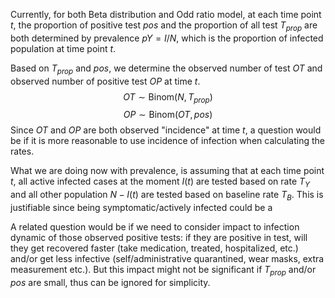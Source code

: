 Currently, for both Beta distribution and Odd ratio model, at each time point $t$, the proportion of positive test $pos$ and the proportion of all test $T_{prop}$ are both determined by prevalence $pY=I/N$, which is the proportion of infected population at time point $t$.

Based on $T_{prop}$ and $pos$, we determine the observed number of test $OT$ and observed number of positive test $OP$ at time $t$.
$$OT \sim \text{Binom}(N,T_{prop})$$
$$OP \sim \text{Binom}(OT,pos)$$
Since $OT$ and $OP$ are both observed "incidence" at time $t$, a question would be if it is more reasonable to use incidence of infection when calculating the rates. 

What we are doing now with prevalence, is assuming that at each time point $t$, all active infected cases at the moment $I(t)$ are tested based on rate $T_Y$ and all other population $N-I(t)$ are tested based on baseline rate $T_B$. This is justifiable since being symptomatic/actively infected could be a 


A related question would be if we need to consider impact to infection dynamic of those observed positive tests: if they are positive in test, will they get recovered faster (take medication, treated, hospitalized, etc.) and/or get less infective (self/administrative quarantined, wear masks, extra measurement etc.). But this impact might not be significant if $T_{prop}$ and/or $pos$ are small, thus can be ignored for simplicity.